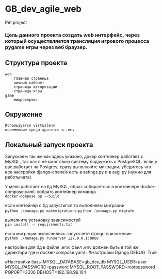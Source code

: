 # GB_dev_agile_web
Pet project 
###  Цель данного проекта создать web интерфейс, через который осуществляется трансляция игрового процесса pygame игры через веб браузер. ##
## Структура проекта  
    web  
        главная страница
        личный кабинет
        страница авторизации
        страница игры
    game
        микросервис

## Окружение
    Используется virtualenv
    переменные среды хранятся в .env

## Локальный запуск проекта
Запускаем так же как здесь указоно, докер контейнер работает с MySQL, так как я не смог свою систему подружить
с PostgreSQL.
если у вас работает на Postgres, сразу выполняйте миграции.
убедитесь что все настройки django-chenels есть в setings.py и в asgi.py (нужно для работычата)

У меня работает на бд MySQL, образ собираеться в контейнере docker-compose.yaml.
собрать контейнер команда \
```docker-compose up --build```

если контейнер с бд запустился то выполняем миграции\
``` python .\manage.py makemigrations ```
```python .\manage.py migrate  ```

выполните установку зависимостей\
```pip install -r requirements.txt```

если миграции выполнились запускаете django приложение\
```python .\manage.py runserver 127.0.0.1:8888```

настройки для бд в файле .env:
фаил .env должен быть в той же директори где и docker-compose.yaml :
#Настройки Django
DEBUG=True

#Настройки базы
MYSQL_DATABASE=gb_dev_db
MYSQL_USER=user
MYSQL_PASSWORD=password
MYSQL_ROOT_PASSWORD=rootpassword
PGPORT=3306
DBHOST=192.168.99.104
